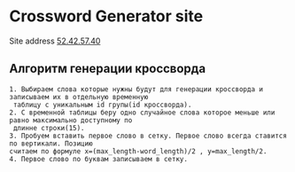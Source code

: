 Crossword Generator site
===============================

Site address [52.42.57.40](http://52.42.57.40)


Алгоритм генерации кроссворда
-------------------

```
1. Выбираем слова которые нужны будут для генерации кроссворда и записываем их в отдельную временную
 таблицу с уникальным id групы(id кроссворда).
2. С временной таблицы беру одно случайное слова которое меньше или равно максимально доступному по
 длинне строки(15). 
3. Пробуем вставить первое слово в сетку. Первое слово всегда ставится по вертикали. Позицию 
считаем по формуле x=(max_length-word_length)/2 , y=max_length/2.
4. Первое слово по буквам записываем в сетку.
```
